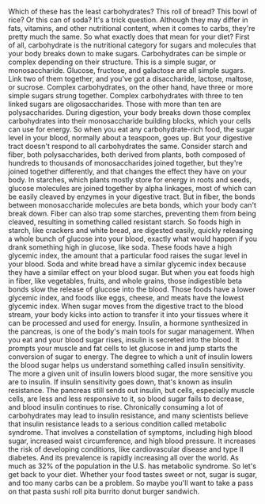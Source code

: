 
Which of these has 
the least carbohydrates?
This roll of bread?
This bowl of rice?
Or this can of soda?
It&#39;s a trick question.
Although they may differ in fats,
vitamins, and other nutritional content,
when it comes to carbs,
they&#39;re pretty much the same.
So what exactly does that mean
for your diet?
First of all, carbohydrate is 
the nutritional category for sugars
and molecules that your body breaks down
to make sugars.
Carbohydrates can be simple or complex
depending on their structure.
This is a simple sugar,
or monosaccharide.
Glucose, fructose, 
and galactose are all simple sugars.
Link two of them together,
and you&#39;ve got a disaccharide,
lactose, maltose, or sucrose.
Complex carbohydrates,
on the other hand,
have three or more simple sugars
strung together.
Complex carbohydrates with three
to ten linked sugars
are oligosaccharides.
Those with more than ten
are polysaccharides.
During digestion,
your body breaks down those
complex carbohydrates
into their monosaccharide building blocks,
which your cells can use for energy.
So when you eat 
any carbohydrate-rich food,
the sugar level in your blood,
normally about a teaspoon, goes up.
But your digestive tract doesn&#39;t respond
to all carbohydrates the same.
Consider starch and fiber,
both polysaccharides,
both derived from plants,
both composed of hundreds to thousands
of monosaccharides joined together,
but they&#39;re joined together differently,
and that changes the effect 
they have on your body.
In starches, which plants mostly store
for energy in roots and seeds,
glucose molecules are joined together
by alpha linkages,
most of which can be easily cleaved
by enzymes in your digestive tract.
But in fiber, the bonds between
monosaccharide molecules are beta bonds,
which your body can&#39;t break down.
Fiber can also trap some starches,
preventing them from being cleaved,
resulting in something called
resistant starch.
So foods high in starch,
like crackers and white bread,
are digested easily,
quickly releasing a whole bunch of glucose
into your blood,
exactly what would happen if you drank
something high in glucose, like soda.
These foods have a high glycemic index,
the amount that a particular food
raises the sugar level in your blood.
Soda and white bread have a similar
glycemic index
because they have a similar effect
on your blood sugar.
But when you eat foods high in fiber,
like vegetables, fruits, and whole grains,
those indigestible beta bonds slow 
the release of glucose into the blood.
Those foods have a lower glycemic index,
and foods like eggs, cheese, and meats
have the lowest glycemic index.
When sugar moves from the digestive tract
to the blood stream,
your body kicks into action to transfer it
into your tissues
where it can be processed 
and used for energy.
Insulin, a hormone 
synthesized in the pancreas,
is one of the body&#39;s main tools
for sugar management.
When you eat and your blood sugar rises,
insulin is secreted into the blood.
It prompts your muscle and fat cells
to let glucose in
and jump starts the conversion
of sugar to energy.
The degree to which a unit
of insulin lowers the blood sugar
helps us understand something called
insulin sensitivity.
The more a given unit of insulin
lowers blood sugar,
the more sensitive you are to insulin.
If insulin sensitivity goes down,
that&#39;s known as insulin resistance.
The pancreas still sends out insulin,
but cells, especially muscle cells,
are less and less responsive to it,
so blood sugar fails to decrease,
and blood insulin continues to rise.
Chronically consuming 
a lot of carbohydrates
may lead to insulin resistance,
and many scientists believe
that insulin resistance
leads to a serious condition
called metabolic syndrome.
That involves a constellation of symptoms,
including high blood sugar,
increased waist circumference,
and high blood pressure.
It increases the risk 
of developing conditions,
like cardiovascular disease
and type II diabetes.
And its prevalence is rapidly increasing
all over the world.
As much as 32% of the population
in the U.S. has metabolic syndrome.
So let&#39;s get back to your diet.
Whether your food tastes sweet or not,
sugar is sugar,
and too many carbs can be a problem.
So maybe you&#39;ll want to take a pass
on that pasta sushi roll pita burrito
donut burger sandwich.
